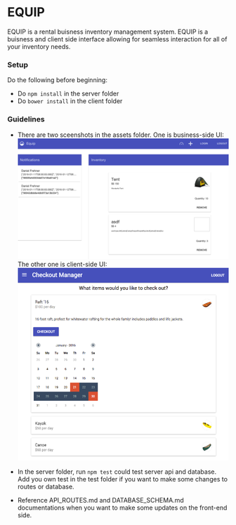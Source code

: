 # EQUIP
EQUIP is a rental buisness inventory management system. 
EQUIP is a buisness and client side interface allowing for seamless interaction for all of your
inventory needs.


### Setup

Do the following before beginning:

- Do `npm install` in the server folder
- Do `bower install` in the client folder 

### Guidelines

- There are two sceenshots in the assets folder.
  One is business-side UI:
  ![Alt text](/app/assets/BusinessUI.png?raw=true "Business-Side UI") 
  The other one is client-side UI:
  ![Alt text](/app/assets/ClientUI.png?raw=true "Client-Side UI") 

- In the server folder, run `npm test` could test server api and database.
  Add you own test in the test folder if you want to make some changes to routes or database.

- Reference API_ROUTES.md and DATABASE_SCHEMA.md documentations when you
  want to make some updates on the front-end side.      

